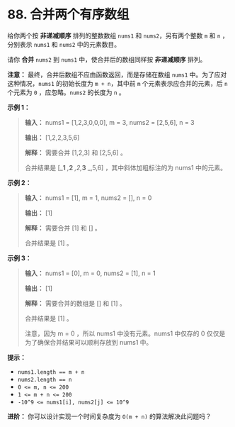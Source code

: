 # 88. 合并两个有序数组

给你两个按 **非递减顺序**  排列的整数数组 `nums1` 和 `nums2`，另有两个整数 `m` 和 `n` ，分别表示 `nums1` 和 `nums2`
中的元素数目。

请你 **合并**  `nums2` 到 `nums1` 中，使合并后的数组同样按 **非递减顺序**  排列。

**注意：** 最终，合并后数组不应由函数返回，而是存储在数组 `nums1` 中。为了应对这种情况，`nums1` 的初始长度为 `m + n`，其中前
`m` 个元素表示应合并的元素，后 `n` 个元素为 `0` ，应忽略。`nums2` 的长度为 `n` 。

**示例 1：**

> **输入：** nums1 = \[1,2,3,0,0,0], m = 3, nums2 = \[2,5,6], n = 3
>
> **输出：** \[1,2,2,3,5,6]
>
> **解释：** 需要合并 \[1,2,3] 和 \[2,5,6] 。
>
> 合并结果是 \[_**1** _,_**2** _,2,_**3** _,5,6] ，其中斜体加粗标注的为 nums1 中的元素。

**示例 2：**

> **输入：** nums1 = \[1], m = 1, nums2 = \[], n = 0
>
> **输出：** \[1]
>
> **解释：** 需要合并 \[1] 和 \[] 。
>
> 合并结果是 \[1] 。

**示例 3：**

> **输入：** nums1 = \[0], m = 0, nums2 = \[1], n = 1
>
> **输出：** \[1]
>
> **解释：** 需要合并的数组是 \[] 和 \[1] 。
>
> 合并结果是 \[1] 。
>
> 注意，因为 m = 0 ，所以 nums1 中没有元素。nums1 中仅存的 0 仅仅是为了确保合并结果可以顺利存放到 nums1 中。

**提示：**

* `nums1.length == m + n`
* `nums2.length == n`
* `0 <= m, n <= 200`
* `1 <= m + n <= 200`
* `-10^9 <= nums1[i], nums2[j] <= 10^9`

**进阶：** 你可以设计实现一个时间复杂度为 `O(m + n)` 的算法解决此问题吗？